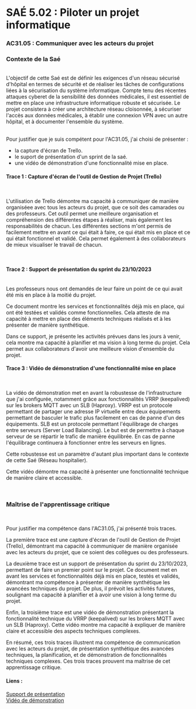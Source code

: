# SAÉ 5.02 : Piloter un projet informatique
### AC31.05 : Communiquer avec les acteurs du projet
### Contexte de la Saé
<br/>
L'objectif de cette Saé est de définir les exigences d'un réseau sécurisé d'hôpital en termes de sécurité et de réaliser les tâches de configurations liées à la sécurisation du système informatique. 
Compte tenu des récentes attaques cyberet de la sensibilité des données médicales, il est essentiel de mettre en place une infrastructure informatique robuste et sécurisée. Le projet consistera à créer une architecture
réseau cloisonnée, à sécuriser l'accès aux données médicales, à établir une connexion VPN avec un autre hôpital, et à documenter l'ensemble du système.

<br/>Pour justifier que je suis compétent pour l'AC31.05, j'ai choisi de présenter :
- la capture d'écran de Trello.
- le suport de présentation d'un sprint de la saé.
-  une vidéo de démonstration d'une fonctionnalité mise en place.


#### Trace 1 : Capture d'écran de l'outil de Gestion de Projet (Trello)
<br/>

L'utilisation de Trello démontre ma capacité à communiquer de manière organiséee avec tous les acteurs du projet, que ce soit des camarades ou des professeurs.
Cet outil permet une meilleure organisation et compréhension des différentes étapes à réaliser, mais également les responsabilités de chacun.
Les différentes sections m'ont permis de facilement mettre en avant ce qui était à faire, ce qui était mis en place et ce qui était fonctionnel et validé.
Cela permet également à des collaborateurs de mieux visualiser le travail de chacun.

<br/>

#### Trace 2 : Support de présentation du sprint du 23/10/2023
<br/>
Les professeurs nous ont demandés de leur faire un point de ce qui avait été mis en place à la moitié du projet.

Ce document montre les services et fonctionnalités déjà mis en place, qui ont été testées et validés comme fonctionnelles.
Cela atteste de ma capacité à mettre en place des éléments techniques réalisés et à les présenter de manière synthétique.

Dans ce support, je présente les activités prévues dans les jours à venir, cela montre ma capacité à planifier et ma vision à long terme du projet.
Cela permet aux collaborateurs d'avoir une meilleure vision d'ensemble du projet.
<br/>

#### Trace 3 : Vidéo de démonstration d'une fonctionnalité mise en place
<br/>

La vidéo de démonstration met en avant la robustesse de l'infrastructure que j'ai configurée, notamment grâce aux fonctionnalités VRRP (keepalived) sur les brokers MQTT avec un SLB (Haproxy). 
VRRP est un protocole permettant de partager une adresse IP virtuelle entre deux équipements permettant de basculer le trafic plus facilement en cas de panne d'un des équipements.
SLB est un protocole permettant l'équilibrage de charges entre serveurs (Server Load Balancing). Le but est de permettre à chaque serveur de se répartir le trafic de manière équilibrée.
En cas de panne l'équilibrage continuera à fonctionner entre les serveurs en lignes.

Cette robustesse est un paramètre d'autant plus important dans le contexte de cette Saé (Réseau hospitalier).

Cette vidéo démontre ma capacité à présenter une fonctionnalité technique de manière claire et accessible.

<br/>

### Maîtrise de l'apprentissage critique
<br/>

Pour justifier ma compétence dans l'AC31.05, j'ai présenté trois traces. 

La première trace est une capture d'écran de l'outil de Gestion de Projet (Trello), démontrant ma capacité à communiquer de manière organisée avec les acteurs du projet, que ce soient des collègues ou des professeurs.

La deuxième trace est un support de présentation du sprint du 23/10/2023, permettant de faire un premier point sur le projet. Ce document met en avant les services et fonctionnalités déjà mis en place, testés et validés, démontrant ma compétence à présenter de manière synthétique les avancées techniques du projet. De plus, il prévoit les activités futures, soulignant ma capacité à planifier et à avoir une vision à long terme du projet.

Enfin, la troisième trace est une vidéo de démonstration présentant la fonctionnalité technique du VRRP (keepalived) sur les brokers MQTT avec un SLB (Haproxy). Cette vidéo montre ma capacité à expliquer de manière claire et accessible des aspects techniques complexes.

En résumé, ces trois traces illustrent ma compétence de communication avec les acteurs du projet, de présentation synthétique des avancées techniques, la planification, et de démonstration de fonctionnalités techniques complexes.
Ces trois traces prouvent ma maîtrise de cet apprentissage critique.


#### Liens :
[Support de présentation](https://www.canva.com/design/DAFx_8suQGM/piskVzHGZA5p8z6hhmn7uw/view?utm_content=DAFx_8suQGM&utm_campaign=designshare&utm_medium=link&utm_source=editor)
<br/> [Vidéo de démonstration](https://drive.google.com/file/d/1Bcb7qs9683V1hOu-9UW2KHCeML8JWAD2/view)
